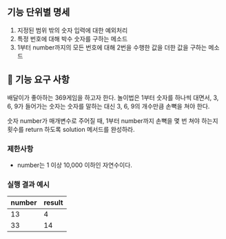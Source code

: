 ## 기능 단위별 명세

1. 지정된 범위 밖의 숫자 입력에 대한 예외처리
2. 특정 번호에 대해 박수 숫자를 구하는 메소드
3. 1부터 number까지의 모든 번호에 대해 2번을 수행한 값을 더한 값을 구하는 메소드

## 🚀 기능 요구 사항

배달이가 좋아하는 369게임을 하고자 한다. 놀이법은 1부터 숫자를 하나씩 대면서, 3, 6, 9가 들어가는 숫자는 숫자를 말하는 대신 3, 6, 9의 개수만큼 손뼉을 쳐야 한다.

숫자 number가 매개변수로 주어질 때, 1부터 number까지 손뼉을 몇 번 쳐야 하는지 횟수를 return 하도록 solution 메서드를 완성하라.

### 제한사항

- number는 1 이상 10,000 이하인 자연수이다.

### 실행 결과 예시

| number | result |
| --- | --- |
| 13 | 4 |
| 33 | 14 |
